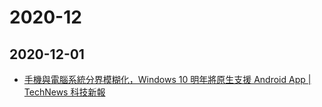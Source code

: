 # 2020-12

## 2020-12-01

- [手機與電腦系統分界模糊化，Windows 10 明年將原生支援 Android App | TechNews 科技新報](https://technews.tw/2020/11/30/will-windows-10-natively-support-android-app-next-year/)
